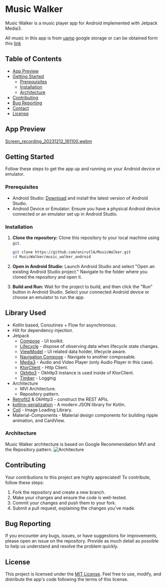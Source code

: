 # Music Walker

Music Walker is a music player app for Android implemented with Jetpack Media3.

All music in this app is from [uamp](https://github.com/android/uamp) google storage or can be obtained form this [link](https://storage.googleapis.com/uamp/catalog.json)

## Table of Contents

- [App Preview](#App-Preview)
- [Getting Started](#Getting-Started)
  - [Prerequisites](#Prerequisites)
  - [Installation](#Installation)
  - [Architecture](#Architecture)
- [Contributing](#Contributing)
- [Bug Reporting](#Bug-Reporting)
- [Contact](#Contact)
- [License](#License)

## App Preview
[Screen_recording_20231212_161100.webm](https://github.com/onirutlA/MusicWalker/assets/59439682/3fb22dfb-05b2-41d4-bee3-5c3e5b12f212)


## Getting Started

Follow these steps to get the app up and running on your Android device or emulator.

### Prerequisites

- Android Studio: [Download](https://developer.android.com/studio) and install the latest version of
  Android Studio.
- Android Device or Emulator: Ensure you have a physical Android device connected or an emulator set
  up in Android Studio.

### Installation

1. **Clone the repository:** Clone this repository to your local machine using `git`.

   ```bash
   git clone https://github.com/onirutlA/MusicWalker.git
   cd MusicWalker/music_walker_android
   ```

2. **Open in Android Studio:** Launch Android Studio and select "Open an existing Android Studio
   project." Navigate to the folder where you cloned the repository and open it.

3. **Build and Run:** Wait for the project to build, and then click the "Run" button in Android
   Studio. Select your connected Android device or choose an emulator to run the app.

## Library Used

- Kotlin based, Coroutines + Flow for asynchronous.
- Hilt for dependency injection.
- Jetpack
  - [Compose](https://developer.android.com/jetpack/compose) - UI toolkit.
  - [Lifecycle](https://developer.android.com/topic/libraries/architecture/lifecycle) - dispose of observing data when lifecycle state changes.
  - [ViewModel](https://developer.android.com/topic/libraries/architecture/viewmodel) - UI related data holder, lifecycle aware.
  - [Navigation Compose](https://developer.android.com/jetpack/compose/navigation) - Navigate to another composable.
  - [Media3](https://developer.android.com/guide/topics/media/media3) - Audio and Video Player (only Audio Player in this case).
  - [KtorClient](https://github.com/ktorio/ktor) - Http Client.
  - [Okhttp3](https://square.github.io/okhttp/) - Okhttp3 instance is used inside of KtorClient.
  - [Timber](https://github.com/JakeWharton/timber) - Logging
- Architecture
  - MVI Architecture.
  - Repository pattern.
- [Retrofit2](https://github.com/square/retrofit) & OkHttp3 - construct the REST APIs.
- [kotlinx-serialization](https://github.com/Kotlin/kotlinx.serialization) - A modern JSON library for Kotlin.
- [Coil](https://github.com/coil-kt/coil) - Image Loading Library.
- Material-Components - Material design components for building ripple animation, and CardView.

### Architecture

Music Walker architecture is based on Google Recommendation MVI and the Repository pattern.
![Architecture](./docs/assets/mvi.png)

## Contributing

Your contributions to this project are highly appreciated! To contribute, follow these steps:

1. Fork the repository and create a new branch.
2. Make your changes and ensure the code is well-tested.
3. Commit your changes and push them to your fork.
4. Submit a pull request, explaining the changes you've made.

## Bug Reporting

If you encounter any bugs, issues, or have suggestions for improvements, please open an issue on the
repository. Provide as much detail as possible to help us understand and resolve the problem
quickly.

## License

This project is licensed under the [MIT License](LICENSE). Feel free to use, modify, and distribute
the app's code following the terms of this license.
